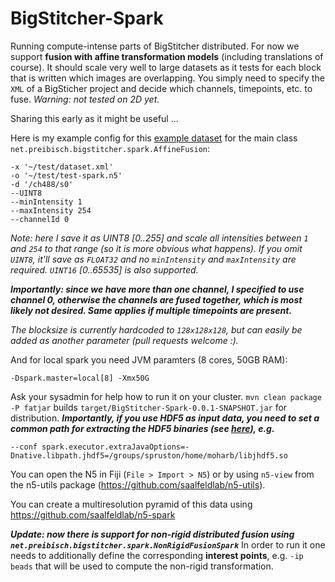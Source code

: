 # BigStitcher-Spark
Running compute-intense parts of BigStitcher distributed. For now we support **fusion with affine transformation models** (including translations of course). It should scale very well to large datasets as it tests for each block that is written which images are overlapping. You simply need to specify the `XML` of a BigSticher project and decide which channels, timepoints, etc. to fuse. *Warning: not tested on 2D yet.*

Sharing this early as it might be useful ...

Here is my example config for this [example dataset](https://drive.google.com/file/d/1mhXelaF1yXZmch2Lw6rMCl6p4V0kUDQc/view?usp=sharing) for the main class `net.preibisch.bigstitcher.spark.AffineFusion`:

```
-x '~/test/dataset.xml'
-o '~/test/test-spark.n5'
-d '/ch488/s0'
--UINT8
--minIntensity 1
--maxIntensity 254
--channelId 0
```
*Note: here I save it as UINT8 [0..255] and scale all intensities between `1` and `254` to that range (so it is more obvious what happens). If you omit `UINT8`, it'll save as `FLOAT32` and no `minIntensity` and `maxIntensity` are required. `UINT16` [0..65535] is also supported.*

***Importantly: since we have more than one channel, I specified to use channel 0, otherwise the channels are fused together, which is most likely not desired. Same applies if multiple timepoints are present.***

*The blocksize is currently hardcoded to `128x128x128`, but can easily be added as another parameter (pull requests welcome :).*

And for local spark you need JVM paramters (8 cores, 50GB RAM):

```
-Dspark.master=local[8] -Xmx50G
```
Ask your sysadmin for help how to run it on your cluster. `mvn clean package -P fatjar` builds `target/BigStitcher-Spark-0.0.1-SNAPSHOT.jar` for distribution. ***Importantly, if you use HDF5 as input data, you need to set a common path for extracting the HDF5 binaries (see [here](https://github.com/PreibischLab/BigStitcher-Spark/issues/8)), e.g.***
```
--conf spark.executor.extraJavaOptions=-Dnative.libpath.jhdf5=/groups/spruston/home/moharb/libjhdf5.so
```


You can open the N5 in Fiji (`File > Import > N5`) or by using `n5-view` from the n5-utils package (https://github.com/saalfeldlab/n5-utils).

You can create a multiresolution pyramid of this data using https://github.com/saalfeldlab/n5-spark


***Update: now there is support for non-rigid distributed fusion using `net.preibisch.bigstitcher.spark.NonRigidFusionSpark`***
In order to run it one needs to additionally define the corresponding **interest points**, e.g. `-ip beads` that will be used to compute the non-rigid transformation.
